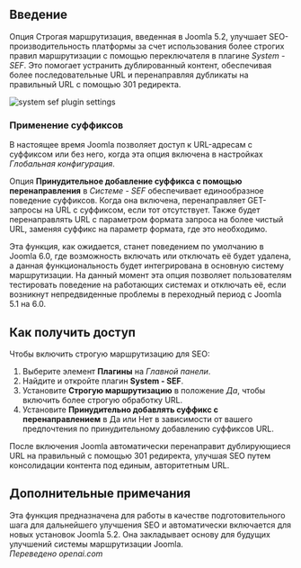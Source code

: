 <!-- Filename: J5.x:Improving_SEO_with_Strict_Routing_and_SEF_URLs / Display title: SEO строгая маршрутизация -->

## Введение

Опция Строгая маршрутизация, введенная в Joomla 5.2, улучшает SEO-производительность платформы за счет использования более строгих правил маршрутизации с помощью переключателя в плагине *System - SEF*. Это помогает устранить дублированный контент, обеспечивая более последовательные URL и перенаправляя дубликаты на правильный URL с помощью 301 редиректа.

![system sef plugin settings](../../../en/images/seo/seo-system-sef-plugin.png)

### Применение суффиксов

В настоящее время Joomla позволяет доступ к URL-адресам с суффиксом или без него, когда эта опция включена в настройках *Глобальная конфигурация*.

Опция **Принудительное добавление суффикса с помощью перенаправления** в *Системе - SEF* обеспечивает единообразное поведение суффиксов. Когда она включена, перенаправляет GET-запросы на URL с суффиксом, если тот отсутствует. Также будет перенаправлять URL с параметром формата запроса на более чистый URL, заменяя суффикс на параметр формата, где это необходимо.

Эта функция, как ожидается, станет поведением по умолчанию в Joomla 6.0, где возможность включать или отключать её будет удалена, а данная функциональность будет интегрирована в основную систему маршрутизации. На данный момент эта опция позволяет пользователям тестировать поведение на работающих системах и отключать её, если возникнут непредвиденные проблемы в переходный период с Joomla 5.1 на 6.0.

## Как получить доступ

Чтобы включить строгую маршрутизацию для SEO:

1. Выберите элемент **Плагины** на *Главной панели*.
2. Найдите и откройте плагин **System - SEF**.
3. Установите **Строгую маршрутизацию** в положение *Да*, чтобы включить более строгую обработку URL.
4. Установите **Принудительно добавлять суффикс с перенаправлением** в Да или Нет в зависимости от вашего предпочтения по принудительному добавлению суффиксов URL.

После включения Joomla автоматически перенаправит дублирующиеся URL на правильный с помощью 301 редиректа, улучшая SEO путем консолидации контента под единым, авторитетным URL.

## Дополнительные примечания

Эта функция предназначена для работы в качестве подготовительного шага для дальнейшего улучшения SEO и автоматически включается для новых установок Joomla 5.2. Она закладывает основу для будущих улучшений системы маршрутизации Joomla.  
*Переведено openai.com*


